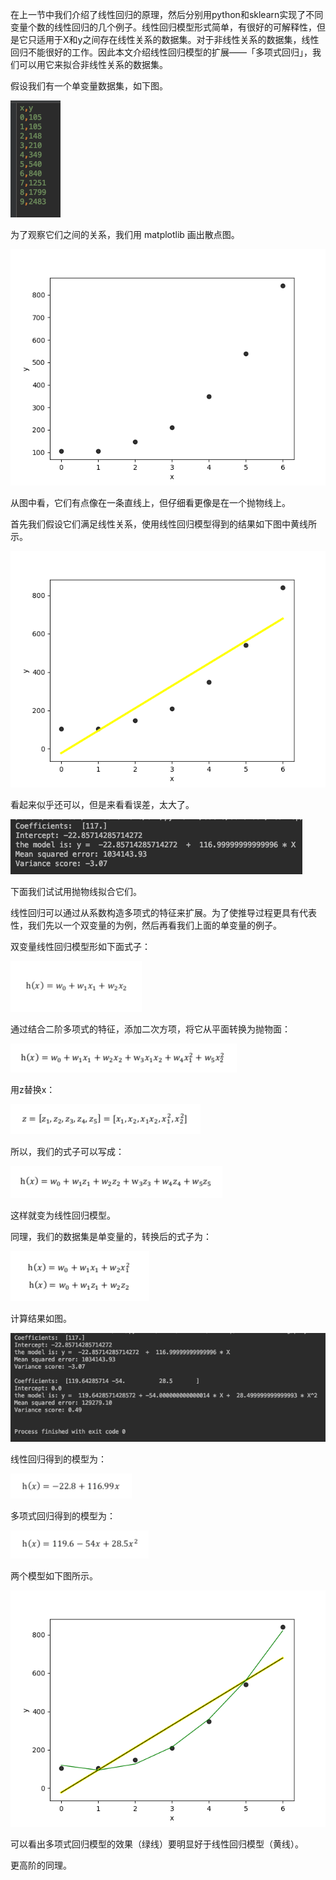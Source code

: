 在上一节中我们介绍了线性回归的原理，然后分别用python和sklearn实现了不同变量个数的线性回归的几个例子。线性回归模型形式简单，有很好的可解释性，但是它只适用于X和y之间存在线性关系的数据集。对于非线性关系的数据集，线性回归不能很好的工作。因此本文介绍线性回归模型的扩展——「多项式回归」，我们可以用它来拟合非线性关系的数据集。

假设我们有一个单变量数据集，如下图。

![](image/24.png)

为了观察它们之间的关系，我们用 matplotlib 画出散点图。

![](image/25.png)

从图中看，它们有点像在一条直线上，但仔细看更像是在一个抛物线上。

首先我们假设它们满足线性关系，使用线性回归模型得到的结果如下图中黄线所示。

![](image/26.png)

看起来似乎还可以，但是来看看误差，太大了。

![](image/27.png)

下面我们试试用抛物线拟合它们。

线性回归可以通过从系数构造多项式的特征来扩展。为了使推导过程更具有代表性，我们先以一个双变量的为例，然后再看我们上面的单变量的例子。

双变量线性回归模型形如下面式子：

![](image/28.png)

通过结合二阶多项式的特征，添加二次方项，将它从平面转换为抛物面：

![](image/29.png)

用z替换x：

![](image/30.png)

所以，我们的式子可以写成：

![](image/31.png)

这样就变为线性回归模型。

同理，我们的数据集是单变量的，转换后的式子为：

![](image/32.png)

计算结果如图。

![](image/39.png)

线性回归得到的模型为：

![](image/40.png)

多项式回归得到的模型为：

![](image/38.png)

两个模型如下图所示。

![](image/33.png)

可以看出多项式回归模型的效果（绿线）要明显好于线性回归模型（黄线）。

更高阶的同理。